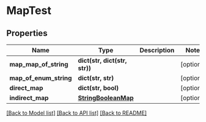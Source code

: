 # MapTest

## Properties
Name | Type | Description | Notes
------------ | ------------- | ------------- | -------------
**map_map_of_string** | **dict(str, dict(str, str))** |  | [optional] 
**map_of_enum_string** | **dict(str, str)** |  | [optional] 
**direct_map** | **dict(str, bool)** |  | [optional] 
**indirect_map** | [**StringBooleanMap**](StringBooleanMap.md) |  | [optional] 

[[Back to Model list]](../README.md#documentation-for-models) [[Back to API list]](../README.md#documentation-for-api-endpoints) [[Back to README]](../README.md)


